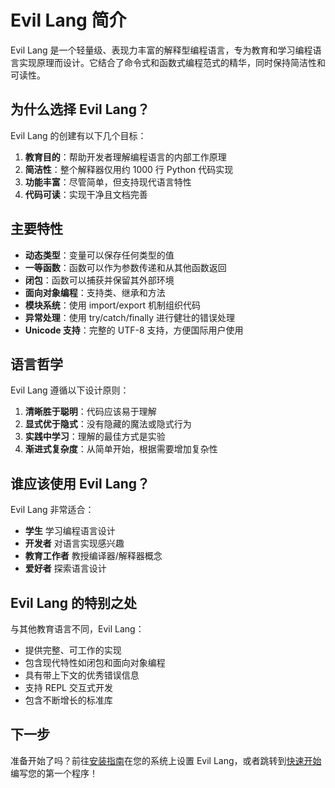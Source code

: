 # Evil Lang 简介

Evil Lang 是一个轻量级、表现力丰富的解释型编程语言，专为教育和学习编程语言实现原理而设计。它结合了命令式和函数式编程范式的精华，同时保持简洁性和可读性。

## 为什么选择 Evil Lang？

Evil Lang 的创建有以下几个目标：

1. **教育目的**：帮助开发者理解编程语言的内部工作原理
2. **简洁性**：整个解释器仅用约 1000 行 Python 代码实现
3. **功能丰富**：尽管简单，但支持现代语言特性
4. **代码可读**：实现干净且文档完善

## 主要特性

- **动态类型**：变量可以保存任何类型的值
- **一等函数**：函数可以作为参数传递和从其他函数返回
- **闭包**：函数可以捕获并保留其外部环境
- **面向对象编程**：支持类、继承和方法
- **模块系统**：使用 import/export 机制组织代码
- **异常处理**：使用 try/catch/finally 进行健壮的错误处理
- **Unicode 支持**：完整的 UTF-8 支持，方便国际用户使用

## 语言哲学

Evil Lang 遵循以下设计原则：

1. **清晰胜于聪明**：代码应该易于理解
2. **显式优于隐式**：没有隐藏的魔法或隐式行为
3. **实践中学习**：理解的最佳方式是实验
4. **渐进式复杂度**：从简单开始，根据需要增加复杂性

## 谁应该使用 Evil Lang？

Evil Lang 非常适合：

- **学生** 学习编程语言设计
- **开发者** 对语言实现感兴趣
- **教育工作者** 教授编译器/解释器概念
- **爱好者** 探索语言设计

## Evil Lang 的特别之处

与其他教育语言不同，Evil Lang：

- 提供完整、可工作的实现
- 包含现代特性如闭包和面向对象编程
- 具有带上下文的优秀错误信息
- 支持 REPL 交互式开发
- 包含不断增长的标准库

## 下一步

准备开始了吗？前往[安装指南](installation.md)在您的系统上设置 Evil Lang，或者跳转到[快速开始](quick-start.md)编写您的第一个程序！